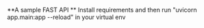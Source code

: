 **A sample FAST API **
Install requirements and then run "uvicorn app.main:app --reload" in your virtual env
